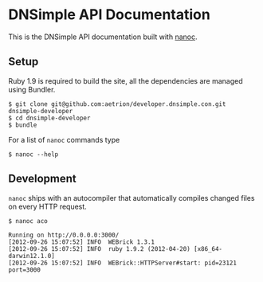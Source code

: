 # DNSimple API Documentation

This is the DNSimple API documentation built with [nanoc](http://nanoc.stoneship.org/).

## Setup

Ruby 1.9 is required to build the site, all the dependencies are managed using Bundler.

    $ git clone git@github.com:aetrion/developer.dnsimple.con.git dnsimple-developer
    $ cd dnsimple-developer
    $ bundle

For a list of `nanoc` commands type

    $ nanoc --help

## Development

`nanoc` ships with an autocompiler that automatically compiles changed files on every HTTP request.

    $ nanoc aco

    Running on http://0.0.0.0:3000/
    [2012-09-26 15:07:52] INFO  WEBrick 1.3.1
    [2012-09-26 15:07:52] INFO  ruby 1.9.2 (2012-04-20) [x86_64-darwin12.1.0]
    [2012-09-26 15:07:52] INFO  WEBrick::HTTPServer#start: pid=23121 port=3000
